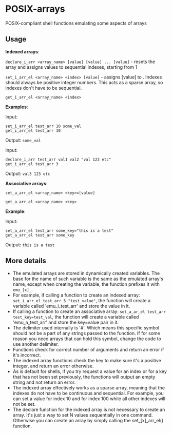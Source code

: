 # POSIX-arrays
POSIX-compliant shell functions emulating some aspects of arrays

## Usage
**Indexed arrays**:

`declare_i_arr <array_name> [value] [value] ... [value]` - resets the array and assigns values to sequential indexes, starting from 1

`set_i_arr_el <array_name> <index> [value]` - assigns [value] to <index>. Indexes should always be positive integer numbers. This acts as a sparse array, so indexes don't have to be sequential.

`get_i_arr_el <array_name> <index>`

**Examples**:

Input:

```
set_i_arr_el test_arr 10 some_val
get_i_arr_el test_arr 10
```

Output: `some_val`

Input:

```
declare_i_arr test_arr val1 val2 "val 123 etc"
get_i_arr_el test_arr 3
```

Output: `val3 123 etc`

**Associative arrays**:

`set_a_arr_el <array_name> <key>=[value]`

`get_a_arr_el <array_name> <key>`

**Example**:

Input:

```
set_a_arr_el test_arr some_key="this is a test"
get_a_arr_el test_arr some_key
```

Output: `this is a test`

## More details
- The emulated arrays are stored in dynamically created variables. The base for the name of such variable is the same as the emulated array's name, except when creating the variable, the function prefixes it with `emu_[x]_`.
- For example, if calling a function to create an indexed array: `set_i_arr_el test_arr 5 "test_value"`, the function will create a variable called 'emu_i_test_arr' and store the value in it.
- If calling a function to create an associative array: `set_a_ar_el test_arr test_key=test_val`, the function will create a variable called 'emu_a_test_arr' and store the key=value pair in it.
- The delimiter used internally is '#'. Which means this specific symbol should not be a part of any strings passed to the function. If for some reason you need arrays that can hold this symbol, change the code to use another delimiter.
- Functions check for correct number of arguments and return an error if it's incorrect.
- The indexed array functions check the key to make sure it's a positive integer, and return an error otherwise.
- As is default for shells, if you try request a value for an index or for a key that has not been set previously, the functions will output an empty string and not return an error.
- The indexed array effectively works as a sparse array, meaning that the indexes do not have to be continuous and sequential. For example, you can set a value for index 10 and for index 100 while all other indexes will not be set.
- The declare function for the indexed array is not necessary to create an array. It's just a way to set N values sequentially in one command. Otherwise you can create an array by simply calling the set_[x]_arr_el() function.
